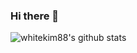 ### Hi there 👋

![whitekim88's github stats](https://github-readme-stats.vercel.app/api?username=whitekim88&show_icons=true&theme=merko)
